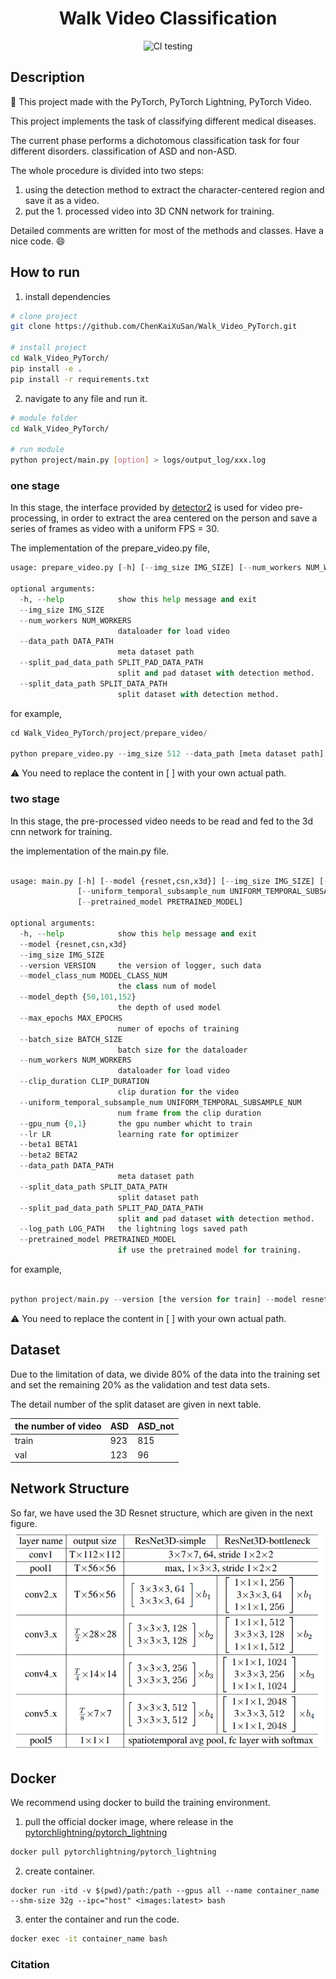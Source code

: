 
<div align="center">    
 
# Walk Video Classification

<!-- [![Paper](http://img.shields.io/badge/paper-arxiv.1001.2234-B31B1B.svg)](https://www.nature.com/articles/nature14539)
[![Conference](http://img.shields.io/badge/NeurIPS-2019-4b44ce.svg)](https://papers.nips.cc/book/advances-in-neural-information-processing-systems-31-2018)
[![Conference](http://img.shields.io/badge/ICLR-2019-4b44ce.svg)](https://papers.nips.cc/book/advances-in-neural-information-processing-systems-31-2018)
[![Conference](http://img.shields.io/badge/AnyConference-year-4b44ce.svg)](https://papers.nips.cc/book/advances-in-neural-information-processing-systems-31-2018)   -->
<!--
ARXIV   
[![Paper](http://img.shields.io/badge/arxiv-math.co:1480.1111-B31B1B.svg)](https://www.nature.com/articles/nature14539)
-->
![CI testing](https://github.com/PyTorchLightning/deep-learning-project-template/workflows/CI%20testing/badge.svg?branch=master&event=push)


<!--  
Conference   
-->   
</div>
 
## Description  

📓 This project made with the PyTorch, PyTorch Lightning, PyTorch Video.

This project implements the task of classifying different medical diseases.

The current phase performs a dichotomous classification task for four different disorders. classification of ASD and non-ASD.

The whole procedure is divided into two steps:  

1. using the detection method to extract the character-centered region and save it as a video.
2. put the 1. processed video into 3D CNN network for training.

Detailed comments are written for most of the methods and classes.
Have a nice code. 😄

## How to run

1. install dependencies

``` bash
# clone project   
git clone https://github.com/ChenKaiXuSan/Walk_Video_PyTorch.git

# install project   
cd Walk_Video_PyTorch/ 
pip install -e .   
pip install -r requirements.txt
```

2. navigate to any file and run it.

```bash
# module folder
cd Walk_Video_PyTorch/

# run module 
python project/main.py [option] > logs/output_log/xxx.log 
```

### one stage  

In this stage, the interface provided by [detector2](https://detectron2.readthedocs.io/en/latest/index.html) is used for video pre-processing, in order to extract the area centered on the person and save a series of frames as video with a uniform FPS = 30.

The implementation of the prepare_video.py file,  

``` python  
usage: prepare_video.py [-h] [--img_size IMG_SIZE] [--num_workers NUM_WORKERS] [--data_path DATA_PATH] [--split_pad_data_path SPLIT_PAD_DATA_PATH] [--split_data_path SPLIT_DATA_PATH]

optional arguments:
  -h, --help            show this help message and exit
  --img_size IMG_SIZE
  --num_workers NUM_WORKERS
                        dataloader for load video
  --data_path DATA_PATH
                        meta dataset path
  --split_pad_data_path SPLIT_PAD_DATA_PATH
                        split and pad dataset with detection method.
  --split_data_path SPLIT_DATA_PATH
                        split dataset with detection method.

```

for example,  

``` python  
cd Walk_Video_PyTorch/project/prepare_video/

python prepare_video.py --img_size 512 --data_path [meta dataset path] --split_pad_data_path [split and pad dataset path] --split_data_path [split dataset path] > ./split_log.log &

```

⚠️ You need to replace the content in [ ] with your own actual path.

### two stage  

In this stage, the pre-processed video needs to be read and fed to the 3d cnn network for training.

the implementation of the main.py file.  

``` python

usage: main.py [-h] [--model {resnet,csn,x3d}] [--img_size IMG_SIZE] [--version VERSION] [--model_class_num MODEL_CLASS_NUM] [--model_depth {50,101,152}] [--max_epochs MAX_EPOCHS] [--batch_size BATCH_SIZE] [--num_workers NUM_WORKERS] [--clip_duration CLIP_DURATION]
               [--uniform_temporal_subsample_num UNIFORM_TEMPORAL_SUBSAMPLE_NUM] [--gpu_num {0,1}] [--lr LR] [--beta1 BETA1] [--beta2 BETA2] [--data_path DATA_PATH] [--split_data_path SPLIT_DATA_PATH] [--split_pad_data_path SPLIT_PAD_DATA_PATH] [--log_path LOG_PATH]
               [--pretrained_model PRETRAINED_MODEL]

optional arguments:
  -h, --help            show this help message and exit
  --model {resnet,csn,x3d}
  --img_size IMG_SIZE
  --version VERSION     the version of logger, such data
  --model_class_num MODEL_CLASS_NUM
                        the class num of model
  --model_depth {50,101,152}
                        the depth of used model
  --max_epochs MAX_EPOCHS
                        numer of epochs of training
  --batch_size BATCH_SIZE
                        batch size for the dataloader
  --num_workers NUM_WORKERS
                        dataloader for load video
  --clip_duration CLIP_DURATION
                        clip duration for the video
  --uniform_temporal_subsample_num UNIFORM_TEMPORAL_SUBSAMPLE_NUM
                        num frame from the clip duration
  --gpu_num {0,1}       the gpu number whicht to train
  --lr LR               learning rate for optimizer
  --beta1 BETA1
  --beta2 BETA2
  --data_path DATA_PATH
                        meta dataset path
  --split_data_path SPLIT_DATA_PATH
                        split dataset path
  --split_pad_data_path SPLIT_PAD_DATA_PATH
                        split and pad dataset with detection method.
  --log_path LOG_PATH   the lightning logs saved path
  --pretrained_model PRETRAINED_MODEL
                        if use the pretrained model for training.
```

for example,  

``` python  

python project/main.py --version [the version for train] --model resnet --model_depth 50 --img_size [img size] --batch_size [batch size] --clip_duration [the clip duration] --uniform_temporal_subsample_num [how many frames for train] --num_workers 16 > logs/output_logs/[version].log 2>&1 & 

```

⚠️ You need to replace the content in [ ] with your own actual path.

## Dataset

Due to the limitation of data, we divide 80% of the data into the training set and set the remaining 20% as the validation and test data sets.

The detail number of the split dataset are given in next table.

| the number of video | ASD | ASD_not |
| ------------------- | --- | ------- |
| train               | 923 | 815     |
| val                 | 123 | 96      |


## Network Structure

So far, we have used the 3D Resnet structure, which are given in the next figure.
![network](imgs/network.png)

## Docker  

We recommend using docker to build the training environment.

1. pull the official docker image, where release in the [pytorchlightning/pytorch_lightning](https://hub.docker.com/r/pytorchlightning/pytorch_lightning)

``` bash  
docker pull pytorchlightning/pytorch_lightning
```

2. create container.

``` bach  
docker run -itd -v $(pwd)/path:/path --gpus all --name container_name --shm-size 32g --ipc="host" <images:latest> bash 

```

3. enter the container and run the code.

``` bash 
docker exec -it container_name bash
```

### Citation